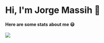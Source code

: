 # Hi, I'm Jorge Massih 🤝

#### Here are some stats about me 😃
<picture>
  <source
    srcset="https://github-readme-stats-emvf4157p-plusivs-projects.vercel.app/api?username=plusiv&show_icons=true&theme=dark"
    media="(prefers-color-scheme: dark)"
  />
  <source
    srcset="https://github-readme-stats-emvf4157p-plusivs-projects.vercel.app/api?username=plusiv&show_icons=true"
    media="(prefers-color-scheme: light), (prefers-color-scheme: no-preference)"
  />
  <img src="https://github-readme-stats-emvf4157p-plusivs-projects.vercel.app/api?username=plusiv&show_icons=true" />
</picture>
<!---
plusiv/plusiv is a ✨ special ✨ repository because its `README.md` (this file) appears on your GitHub profile.
You can click the Preview link to take a look at your changes.
--->
